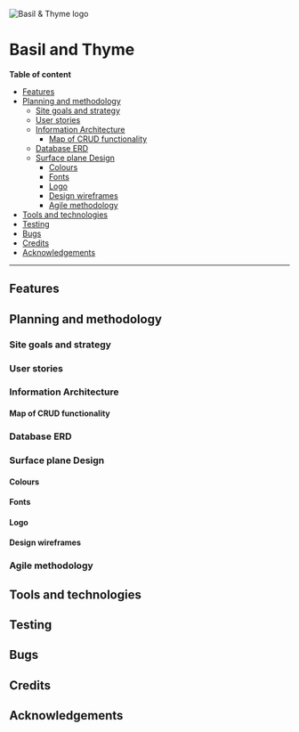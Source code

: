 ![Basil & Thyme logo](https://codeinstitute.s3.amazonaws.com/fullstack/ci_logo_small.png)

# Basil and Thyme

**Table of content**
- [Features](#features)
- [Planning and methodology](#planning)
    - [Site goals and strategy](#strategy)
    - [User stories](#user-stories)
    - [Information Architecture](#ia)
        - [Map of CRUD functionality](#map-of-crud)
    - [Database ERD](#erd)
    - [Surface plane Design](#surface-plane-design)
        - [Colours](#colours)
        - [Fonts](#fonts)
        - [Logo](#logo)
        - [Design wireframes](#design-wireframes)
        - [Agile methodology](#agile-methodology)
- [Tools and technologies](#tools-and-technologies)
- [Testing](#testing)
- [Bugs](#bugs)
- [Credits](#credits)
- [Acknowledgements](#acknowledgements)

---

<a id="features"></a>
## Features


<a id="planning"></a>
## Planning and methodology

<a id="strategy"></a>
### Site goals and strategy

<a id="user-stories"></a>
### User stories

<a id="ia"></a>
### Information Architecture

<a id="map-of-crud"></a>
#### Map of CRUD functionality

<a id="erd"></a>
### Database ERD

<a id="surface-plane-design"></a>
### Surface plane Design

<a id="colours"></a>
#### Colours

<a id="fonts"></a>
#### Fonts

<a id="logo"></a>
#### Logo

<a id="design-wireframes"></a>
#### Design wireframes

<a id="agile-methodology"></a>
### Agile methodology

<a id="tools-and-technologies"></a>
## Tools and technologies

<a id="testing"></a>
## Testing

<a id="bugs"></a>
## Bugs

<a id="credits"></a>
## Credits

<a id="acknowledgements"></a>
## Acknowledgements